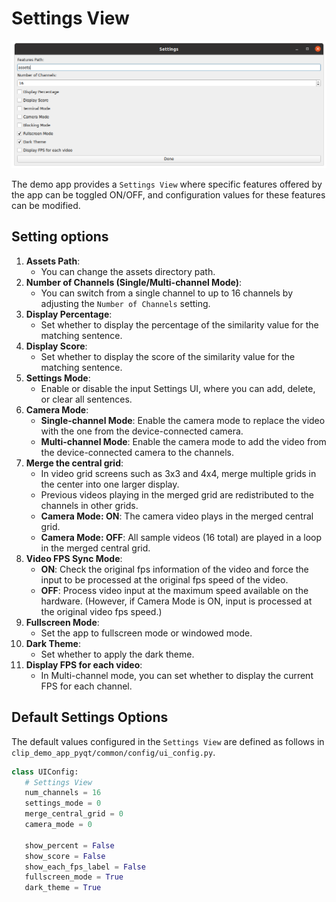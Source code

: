 # Settings View

![](../img/settings_view.png)

The demo app provides a `Settings View` where specific features offered by the app can be toggled ON/OFF, and configuration values for these features can be modified.

## Setting options
1. **Assets Path**:
    - You can change the assets directory path.
2. **Number of Channels (Single/Multi-channel Mode)**:
    - You can switch from a single channel to up to 16 channels by adjusting the `Number of Channels` setting.
3. **Display Percentage**:
    - Set whether to display the percentage of the similarity value for the matching sentence.
4. **Display Score**:
    - Set whether to display the score of the similarity value for the matching sentence.
5. **Settings Mode**:
    - Enable or disable the input Settings UI, where you can add, delete, or clear all sentences.
6. **Camera Mode**:
    - **Single-channel Mode**: Enable the camera mode to replace the video with the one from the device-connected camera.
    - **Multi-channel Mode**: Enable the camera mode to add the video from the device-connected camera to the channels.
7. **Merge the central grid**:
    - In video grid screens such as 3x3 and 4x4, merge multiple grids in the center into one larger display.
    - Previous videos playing in the merged grid are redistributed to the channels in other grids.
    - **Camera Mode: ON**: The camera video plays in the merged central grid.
    - **Camera Mode: OFF**: All sample videos (16 total) are played in a loop in the merged central grid.
8. **Video FPS Sync Mode**:
    - **ON**: Check the original fps information of the video and force the input to be processed at the original fps speed of the video.
    - **OFF**: Process video input at the maximum speed available on the hardware. (However, if Camera Mode is ON, input is processed at the original video fps speed.)
9. **Fullscreen Mode**:
    - Set the app to fullscreen mode or windowed mode.
10. **Dark Theme**:
    - Set whether to apply the dark theme.
11. **Display FPS for each video**:
    - In Multi-channel mode, you can set whether to display the current FPS for each channel.

## Default Settings Options

The default values configured in the `Settings View` are defined as follows in `clip_demo_app_pyqt/common/config/ui_config.py`.

```python
class UIConfig:
   # Settings View
   num_channels = 16
   settings_mode = 0
   merge_central_grid = 0
   camera_mode = 0

   show_percent = False
   show_score = False
   show_each_fps_label = False
   fullscreen_mode = True
   dark_theme = True
```

